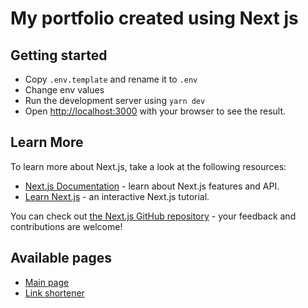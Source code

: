# My portfolio created using Next js

## Getting started

- Copy `.env.template` and rename it to `.env`
- Change env values
- Run the development server using `yarn dev`
- Open [http://localhost:3000](http://localhost:3000) with your browser to see the result.

## Learn More

To learn more about Next.js, take a look at the following resources:

- [Next.js Documentation](https://nextjs.org/docs) - learn about Next.js features and API.
- [Learn Next.js](https://nextjs.org/learn) - an interactive Next.js tutorial.

You can check out [the Next.js GitHub repository](https://github.com/vercel/next.js/) - your feedback and contributions are welcome!

## Available pages

- [Main page](https://illiashenko.dev)
- [Link shortener](https://illiashenko.dev/link-shortener)
